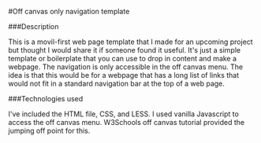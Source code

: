 #Off canvas only navigation template

###Description

This is a movil-first web page template that I made for an upcoming project but thought I would share it if someone found it useful. It's just a simple template or boilerplate that you can use to drop in content and make a webpage. The navigation is only accessible in the off canvas menu. The idea is that this would be for a webpage that has a long list of links that would not fit in a standard navigation bar at the top of a web page. 

###Technologies used

I've included the HTML file, CSS, and LESS. I used vanilla Javascript to access the off canvas menu. W3Schools off canvas tutorial provided the jumping off point for this.
